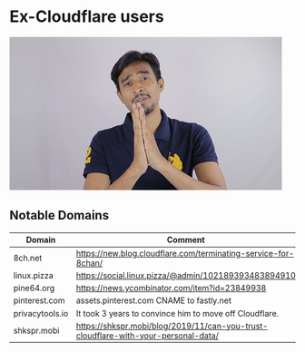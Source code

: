# Ex-Cloudflare users


![](../image/apology.jpg)


## Notable Domains

| Domain | Comment |
| --- | --- |
| 8ch.net | https://new.blog.cloudflare.com/terminating-service-for-8chan/ |
| linux.pizza | https://social.linux.pizza/@admin/102189393483894910 |
| pine64.org | https://news.ycombinator.com/item?id=23849938 |
| pinterest.com | assets.pinterest.com CNAME to fastly.net |
| privacytools.io | It took 3 years to convince him to move off Cloudflare. |
| shkspr.mobi | https://shkspr.mobi/blog/2019/11/can-you-trust-cloudflare-with-your-personal-data/ |